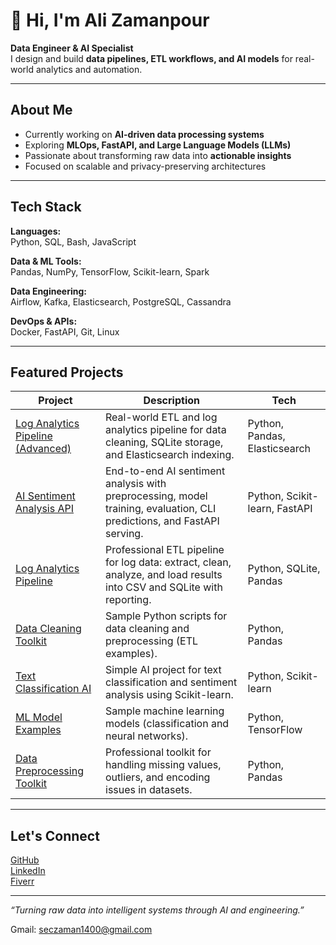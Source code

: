# 👋 Hi, I'm Ali Zamanpour

**Data Engineer & AI Specialist**  
I design and build **data pipelines, ETL workflows, and AI models** for real-world analytics and automation.

---

##  About Me
-  Currently working on **AI-driven data processing systems**
-  Exploring **MLOps, FastAPI, and Large Language Models (LLMs)**
-  Passionate about transforming raw data into **actionable insights**
-  Focused on scalable and privacy-preserving architectures

---

##  Tech Stack

**Languages:**  
 Python,  SQL,  Bash,  JavaScript  

**Data & ML Tools:**  
 Pandas, NumPy, TensorFlow, Scikit-learn, Spark  

**Data Engineering:**  
 Airflow, Kafka, Elasticsearch, PostgreSQL, Cassandra 

**DevOps & APIs:**  
 Docker, FastAPI, Git, Linux  

---

##  Featured Projects

| Project | Description | Tech |
|----------|--------------|------|
| [Log Analytics Pipeline (Advanced)](https://github.com/Ali-Zaman-1400/log-analytics-pipeline-advanced) | Real-world ETL and log analytics pipeline for data cleaning, SQLite storage, and Elasticsearch indexing. | Python, Pandas, Elasticsearch |
| [AI Sentiment Analysis API](https://github.com/Ali-Zaman-1400/ai-sentiment-analysis-api) | End-to-end AI sentiment analysis with preprocessing, model training, evaluation, CLI predictions, and FastAPI serving. | Python, Scikit-learn, FastAPI |
| [Log Analytics Pipeline](https://github.com/Ali-Zaman-1400/log-analytics-pipeline) | Professional ETL pipeline for log data: extract, clean, analyze, and load results into CSV and SQLite with reporting. | Python, SQLite, Pandas |
| [Data Cleaning Toolkit](https://github.com/Ali-Zaman-1400/data-cleaning) | Sample Python scripts for data cleaning and preprocessing (ETL examples). | Python, Pandas |
| [Text Classification AI](https://github.com/Ali-Zaman-1400/text-classification-ai) | Simple AI project for text classification and sentiment analysis using Scikit-learn. | Python, Scikit-learn |
| [ML Model Examples](https://github.com/Ali-Zaman-1400/ml-model) | Sample machine learning models (classification and neural networks). | Python, TensorFlow |
| [Data Preprocessing Toolkit](https://github.com/Ali-Zaman-1400/data-preprocessing-toolkit) | Professional toolkit for handling missing values, outliers, and encoding issues in datasets. | Python, Pandas |

---

##  Let's Connect

 [GitHub](https://github.com/Ali-Zaman-1400)  
 [LinkedIn](#)  
 [Fiverr](https://www.fiverr.com/ali_etl_ml)
  
---

 _“Turning raw data into intelligent systems through AI and engineering.”_

Gmail: seczaman1400@gmail.com
